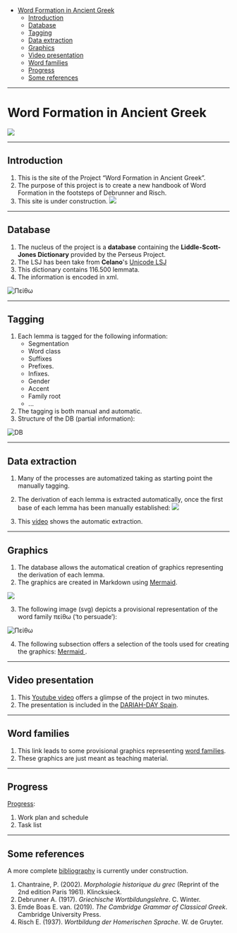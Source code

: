

- [Word Formation in Ancient Greek](#word-formation-in-ancient-greek)
  - [Introduction](#introduction)
  - [Database](#database)
  - [Tagging](#tagging)
  - [Data extraction](#data-extraction)
  - [Graphics](#graphics)
  - [Video presentation](#video-presentation)
  - [Word families](#word-families)
  - [Progress](#progress)
  - [Some references](#some-references)

---

# Word Formation in Ancient Greek
![](Images/Classic_Tree_02.jpeg)

---
## Introduction

1. This is the site of the Project “Word Formation in Ancient Greek”.
2. The purpose of this project is to create a new handbook of Word Formation in the footsteps of Debrunner and Risch.
3. This site is under construction.
![](Images/Site_under_construction_02.png) 

---
## Database

1. The nucleus of the project is a **database** containing the **Liddle-Scott-Jones Dictionary** provided by the Perseus Project. 
2. The LSJ has been take from **Celano**'s  [Unicode LSJ](https://github.com/gcelano/LSJ_GreekUnicode)
3. This dictionary contains 116.500 lemmata.
4. The information is encoded in xml.
   
![Πείθω](Images/DataBase_XML.png)

---
## Tagging

1. Each lemma is tagged for the following information:
    - Segmentation
    - Word class
    - Suffixes
    - Prefixes.
    - Infixes.
    - Gender
    - Accent
    - Family root
    - ...
2. The tagging is both manual and automatic.
3. Structure of the DB (partial information):
   
![DB](Images/DB_Structure.png)

---
## Data extraction

1. Many of the processes are automatized taking as starting point the manually tagging.
2. The derivation of each lemma is extracted automatically, once the first base of each lemma has been manually established:
![](Images/Extraction.png)

3. This [vídeo](https://youtu.be/Sstu_yzQYnk) shows the automatic extraction.

---

## Graphics

1. The database allows the automatical creation of graphics representing the derivation of each lemma.
2. The graphics are created in Markdown using [Mermaid](https://mermaid.js.org). 

![](Images/Mermaid.png)

3. The following image (svg) depicts a provisional representation of the word family πείθω (‘to persuade’):

![Πείθω](Images/Peitho_Colores_02.svg)

4. The following subsection offers a selection of the tools used for creating the graphics: [Mermaid ](Mermaid.md).

---

## Video presentation

1. This [Youtube video](https://youtu.be/Akyy7MvAdGc) offers a glimpse of the project in two minutes.
2. The presentation is included in the [DARIAH-DAY Spain](https://youtu.be/ua5DDvd5MUI?t=5415).

---

## Word families

1. This link leads to some provisional graphics representing [word families](Word_Families.md).
2. These graphics are just meant as teaching material.

---
## Progress

[Progress](Progress.md):
1. Work plan and schedule
1. Task list



---
## Some references

A more complete [bibliography](Bibliography.md) is currently under construction.

1. Chantraine, P. (2002). *Morphologie historique du grec* (Reprint of the 2nd edition Paris 1961). Klincksieck.
2. Debrunner A. (1917). *Griechische Wortbildungslehre*. C. Winter.
3. Emde Boas E. van. (2019). *The Cambridge Grammar of Classical Greek*. Cambridge University Press.
4. Risch E. (1937). *Wortbildung der Homerischen Sprache*. W. de Gruyter.

